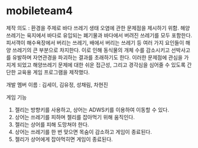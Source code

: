 # mobileteam4
제작 의도 : 환경을 주제로 바다 쓰레기 생태 오염에 관한 문제점을 제시하기 위함.
해양쓰레기는 육지에서 바다로 유입되는 폐기물과 바다에서 버려진 쓰레기를 모두 포함한다.
피서객이 해수욕장에서 버리는 쓰레기, 배에서 버리는 쓰레기 등 여러 가지 요인들이 해양 쓰레기의 큰 부분으로 차지한다.
이로 인해 동식물의 개체 수를 감소시키고 선박사고를 유발하며 자연관경을 파괴하는 결과를 초래하기도 한다.
이러한 문제점에 관심을 가지게 되었고 해양쓰레기 문제에 대한 쉬운 접근성, 그리고 경각심을 심어줄 수 있도록 간단한 교육용 게임 프로그램을 제작했다.

개발 멤버 이름 : 김세이, 김유정, 성채림, 차현진

게임 기능
1. 젤리는 방향키를 사용하고, 상어는 ADWS키를 이용하여 이동할 수 있다.
2. 상어는 쓰레기를 피하며 젤리를 잡아먹기 위해 움직인다.
3. 젤리는 상어를 피해 도망쳐야 한다.
4. 상어는 쓰레기를 한 번 맞으면 목숨이 감소하고 게임이 종료된다.
5. 젤리가 상어에게 잡아먹히면 게임이 종료된다.
